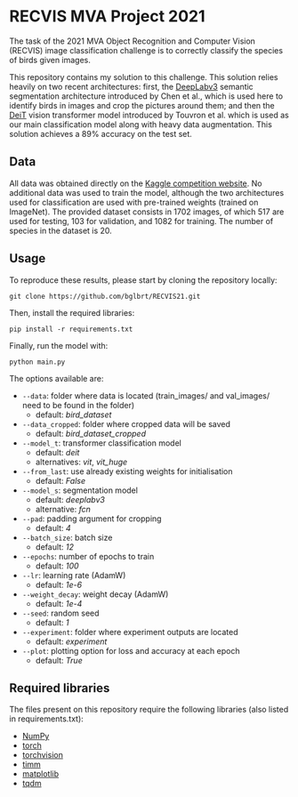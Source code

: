 # RECVIS MVA Project 2021

The task of the 2021 MVA Object Recognition and Computer Vision (RECVIS) image classification challenge is to correctly classify the species of birds given images.

This repository contains my solution to this challenge. This solution relies heavily on two recent architectures: first, the [DeepLabv3](https://arxiv.org/abs/1706.05587) semantic segmentation architecture introduced by Chen et al., which is used here to identify birds in images and crop the pictures around them; and then the [DeiT](https://arxiv.org/abs/2012.12877) vision transformer model introduced by Touvron et al. which is used as our main classification model along with heavy data augmentation. This solution achieves a 89% accuracy on the test set.

## Data

All data was obtained directly on the [Kaggle competition website](https://www.kaggle.com/c/mva-recvis-2021). No additional data was used to train the model, although the two architectures used for classification are used with pre-trained weights (trained on ImageNet). The provided dataset consists in 1702 images, of which 517 are used for testing, 103 for validation, and 1082 for training. The number of species in the dataset is 20.

## Usage

To reproduce these results, please start by cloning the repository locally:

```
git clone https://github.com/bglbrt/RECVIS21.git
```

Then, install the required libraries:

```
pip install -r requirements.txt
```

Finally, run the model with:

```
python main.py
```

The options available are:

  * `--data`:
    folder where data is located (train_images/ and val_images/ need to be found in the folder)
    - default: *bird_dataset*
  * `--data_cropped`:
    folder where cropped data will be saved
    - default: *bird_dataset_cropped*
  * `--model_t`:
    transformer classification model
    - default: *deit*
    - alternatives: *vit*, *vit_huge*
  * `--from_last`:
    use already existing weights for initialisation
    - default: *False*
  * `--model_s`:
    segmentation model
    - default: *deeplabv3*
    - alternative: *fcn*
  * `--pad`:
    padding argument for cropping
    - default: *4*
  * `--batch_size`:
    batch size
    - default: *12*
  * `--epochs`:
    number of epochs to train
    - default: *100*
  * `--lr`:
    learning rate (AdamW)
    - default: *1e-6*
  * `--weight_decay`:
    weight decay (AdamW)
    - default: *1e-4*
  * `--seed`:
    random seed
    - default: *1*
  * `--experiment`:
    folder where experiment outputs are located
    - default: *experiment*
  * `--plot`:
    plotting option for loss and accuracy at each epoch
    - default: *True*

## Required libraries

The files present on this repository require the following libraries (also listed in requirements.txt):
 - [NumPy](https://numpy.org)
 - [torch](https://pytorch.org)
 - [torchvision](https://pytorch.org/vision/stable/index.html)
 - [timm](https://pypi.org/project/timm/)
 - [matplotlib](https://matplotlib.org)
 - [tqdm](https://tqdm.github.io)
